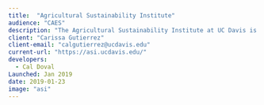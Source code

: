 ```yaml
---
title:  "Agricultural Sustainability Institute"
audience: "CAES"
description: "The Agricultural Sustainability Institute at UC Davis is a group of researchers, educators, and agricultural extension professionals working to answer big questions on how to make agriculture and food systems more sustainable - in California and beyond."
client: "Carissa Gutierrez"
client-email: "calgutierrez@ucdavis.edu"
current-url: "https://asi.ucdavis.edu/"
developers:
  - Cal Doval
Launched: Jan 2019
date: 2019-01-23
image: "asi"
---
```

